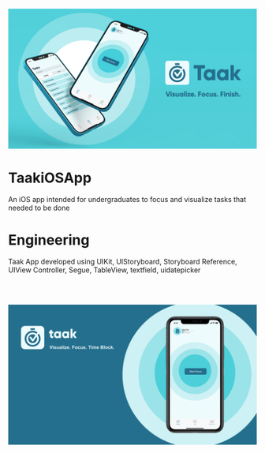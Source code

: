 <p align="center">
  <img src="/TaakiOS(2).jpeg">
</p>

# TaakiOSApp
An iOS app intended for undergraduates to focus and visualize tasks that needed to be done

# Engineering
Taak App developed using UIKit, UIStoryboard, Storyboard  Reference, UIView Controller, Segue, TableView, textfield, uidatepicker

<br>
<br>
<p align="center">
  <img src="/TaakiOS.png">
</p>

